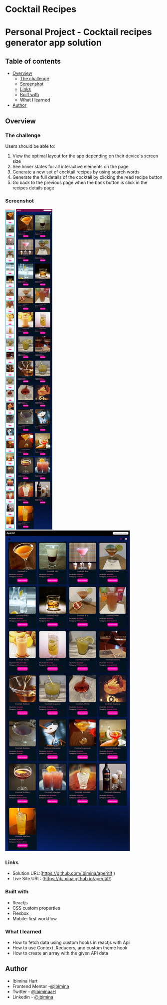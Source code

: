 # Cocktail Recipes
# Personal Project - Cocktail recipes generator app solution


## Table of contents

- [Overview](#overview)
  - [The challenge](#the-challenge)
  - [Screenshot](#screenshot)
  - [Links](#links)
  - [Built with](#built-with)
  - [What I learned](#what-i-learned)
- [Author](#author)

## Overview

### The challenge

Users should be able to:

1. View the optimal layout for the app depending on their device's screen size
2. See hover states for all interactive elements on the page
3. Generate a new set of cocktail recipes by using search words
4. Generate the full details of the cocktail by clicking the read recipe button
5. Go back to the previous page when the back button is click in the recipes details page


### Screenshot

![mobile](Capture114.png)
![tablet](Capture118.png)
![desktop](Capture117.png)

### Links

- Solution URL:(https://github.com/ibimina/aperitif )
- Live Site URL: (https://ibimina.github.io/aperitif/)

### Built with

- Reactjs
- CSS custom properties
- Flexbox
- Mobile-first workflow

### What I learned

- How to fetch data using custom hooks in reactjs with Api 
- How to use Context ,Reducers, and custom theme hook
- How to create an array with the given API data
## Author

- Ibimina Hart
- Frontend Mentor -[@ibimina](https://www.frontendmentor.io/profile/ibimina)
- Twitter - [@ibiminaaH](https://www.twitter.com/ibiminaaH)
- Linkedin - [@ibimina](https://www.linkedin.com/in/ibimina-hart/)


